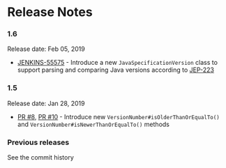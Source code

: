 Release Notes
====

### 1.6

Release date: Feb 05, 2019

* [JENKINS-55575](https://issues.jenkins-ci.org/browse/JENKINS-55575) -
Introduce a new `JavaSpecificationVersion` class to support parsing and comparing Java versions
according to [JEP-223](https://openjdk.java.net/jeps/223)

### 1.5

Release date: Jan 28, 2019

* [PR #8](https://github.com/jenkinsci/lib-version-number/pull/8),
  [PR #10](https://github.com/jenkinsci/lib-version-number/pull/10) -
Introduce new `VersionNumber#isOlderThanOrEqualTo()` and `VersionNumber#isNewerThanOrEqualTo()` methods

### Previous releases

See the commit history
